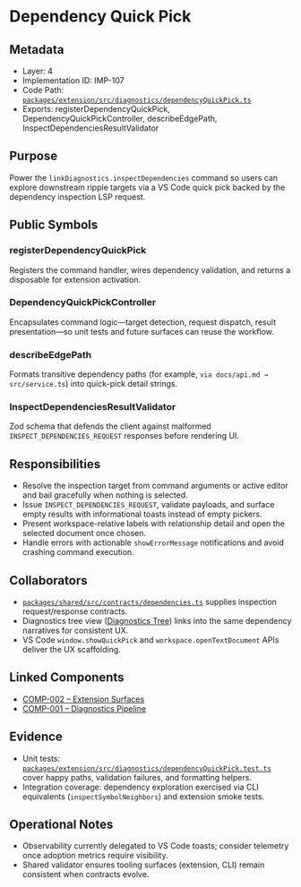 # Dependency Quick Pick

## Metadata
- Layer: 4
- Implementation ID: IMP-107
- Code Path: [`packages/extension/src/diagnostics/dependencyQuickPick.ts`](../../../packages/extension/src/diagnostics/dependencyQuickPick.ts)
- Exports: registerDependencyQuickPick, DependencyQuickPickController, describeEdgePath, InspectDependenciesResultValidator

## Purpose
Power the `linkDiagnostics.inspectDependencies` command so users can explore downstream ripple targets via a VS Code quick pick backed by the dependency inspection LSP request.

## Public Symbols

### registerDependencyQuickPick
Registers the command handler, wires dependency validation, and returns a disposable for extension activation.

### DependencyQuickPickController
Encapsulates command logic—target detection, request dispatch, result presentation—so unit tests and future surfaces can reuse the workflow.

### describeEdgePath
Formats transitive dependency paths (for example, `via docs/api.md → src/service.ts`) into quick-pick detail strings.

### InspectDependenciesResultValidator
Zod schema that defends the client against malformed `INSPECT_DEPENDENCIES_REQUEST` responses before rendering UI.

## Responsibilities
- Resolve the inspection target from command arguments or active editor and bail gracefully when nothing is selected.
- Issue `INSPECT_DEPENDENCIES_REQUEST`, validate payloads, and surface empty results with informational toasts instead of empty pickers.
- Present workspace-relative labels with relationship detail and open the selected document once chosen.
- Handle errors with actionable `showErrorMessage` notifications and avoid crashing command execution.

## Collaborators
- [`packages/shared/src/contracts/dependencies.ts`](../../../packages/shared/src/contracts/dependencies.ts) supplies inspection request/response contracts.
- Diagnostics tree view ([Diagnostics Tree](../extension-views/diagnosticsTree.mdmd.md)) links into the same dependency narratives for consistent UX.
- VS Code `window.showQuickPick` and `workspace.openTextDocument` APIs deliver the UX scaffolding.

## Linked Components
- [COMP-002 – Extension Surfaces](../../layer-3/extension-surfaces.mdmd.md)
- [COMP-001 – Diagnostics Pipeline](../../layer-3/diagnostics-pipeline.mdmd.md)

## Evidence
- Unit tests: [`packages/extension/src/diagnostics/dependencyQuickPick.test.ts`](../../../packages/extension/src/diagnostics/dependencyQuickPick.test.ts) cover happy paths, validation failures, and formatting helpers.
- Integration coverage: dependency exploration exercised via CLI equivalents (`inspectSymbolNeighbors`) and extension smoke tests.

## Operational Notes
- Observability currently delegated to VS Code toasts; consider telemetry once adoption metrics require visibility.
- Shared validator ensures tooling surfaces (extension, CLI) remain consistent when contracts evolve.
